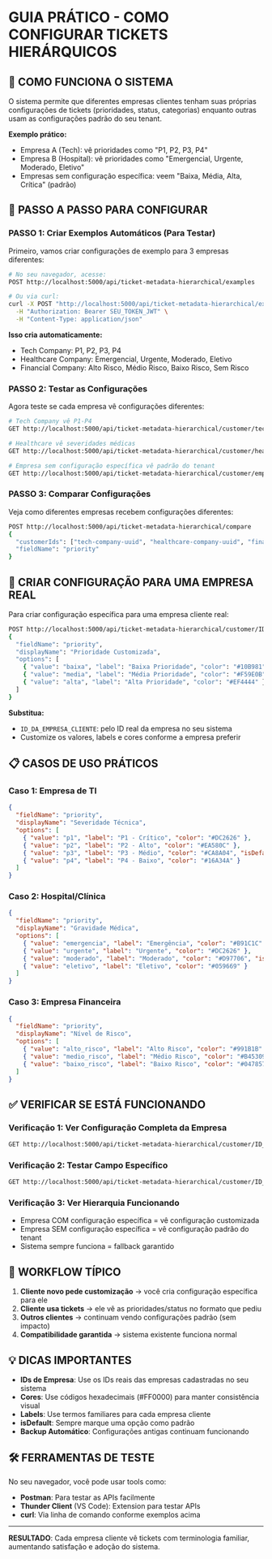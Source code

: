 # GUIA PRÁTICO - COMO CONFIGURAR TICKETS HIERÁRQUICOS

## 🎯 COMO FUNCIONA O SISTEMA

O sistema permite que diferentes empresas clientes tenham suas próprias configurações de tickets (prioridades, status, categorias) enquanto outras usam as configurações padrão do seu tenant.

**Exemplo prático:**
- Empresa A (Tech): vê prioridades como "P1, P2, P3, P4"  
- Empresa B (Hospital): vê prioridades como "Emergencial, Urgente, Moderado, Eletivo"
- Empresas sem configuração específica: veem "Baixa, Média, Alta, Crítica" (padrão)

## 🚀 PASSO A PASSO PARA CONFIGURAR

### PASSO 1: Criar Exemplos Automáticos (Para Testar)

Primeiro, vamos criar configurações de exemplo para 3 empresas diferentes:

```bash
# No seu navegador, acesse:
POST http://localhost:5000/api/ticket-metadata-hierarchical/examples

# Ou via curl:
curl -X POST "http://localhost:5000/api/ticket-metadata-hierarchical/examples" \
  -H "Authorization: Bearer SEU_TOKEN_JWT" \
  -H "Content-Type: application/json"
```

**Isso cria automaticamente:**
- Tech Company: P1, P2, P3, P4
- Healthcare Company: Emergencial, Urgente, Moderado, Eletivo  
- Financial Company: Alto Risco, Médio Risco, Baixo Risco, Sem Risco

### PASSO 2: Testar as Configurações

Agora teste se cada empresa vê configurações diferentes:

```bash
# Tech Company vê P1-P4
GET http://localhost:5000/api/ticket-metadata-hierarchical/customer/tech-company-uuid/field/priority

# Healthcare vê severidades médicas
GET http://localhost:5000/api/ticket-metadata-hierarchical/customer/healthcare-company-uuid/field/priority

# Empresa sem configuração específica vê padrão do tenant
GET http://localhost:5000/api/ticket-metadata-hierarchical/customer/empresa-qualquer-uuid/field/priority
```

### PASSO 3: Comparar Configurações

Veja como diferentes empresas recebem configurações diferentes:

```bash
POST http://localhost:5000/api/ticket-metadata-hierarchical/compare
{
  "customerIds": ["tech-company-uuid", "healthcare-company-uuid", "financial-company-uuid"],
  "fieldName": "priority"
}
```

## 🏢 CRIAR CONFIGURAÇÃO PARA UMA EMPRESA REAL

Para criar configuração específica para uma empresa cliente real:

```bash
POST http://localhost:5000/api/ticket-metadata-hierarchical/customer/ID_DA_EMPRESA_CLIENTE/configuration
{
  "fieldName": "priority",
  "displayName": "Prioridade Customizada",
  "options": [
    { "value": "baixa", "label": "Baixa Prioridade", "color": "#10B981", "isDefault": true },
    { "value": "media", "label": "Média Prioridade", "color": "#F59E0B" },
    { "value": "alta", "label": "Alta Prioridade", "color": "#EF4444" }
  ]
}
```

**Substitua:**
- `ID_DA_EMPRESA_CLIENTE`: pelo ID real da empresa no seu sistema
- Customize os valores, labels e cores conforme a empresa preferir

## 📋 CASOS DE USO PRÁTICOS

### Caso 1: Empresa de TI
```json
{
  "fieldName": "priority",
  "displayName": "Severidade Técnica", 
  "options": [
    { "value": "p1", "label": "P1 - Crítico", "color": "#DC2626" },
    { "value": "p2", "label": "P2 - Alto", "color": "#EA580C" },
    { "value": "p3", "label": "P3 - Médio", "color": "#CA8A04", "isDefault": true },
    { "value": "p4", "label": "P4 - Baixo", "color": "#16A34A" }
  ]
}
```

### Caso 2: Hospital/Clínica
```json
{
  "fieldName": "priority",
  "displayName": "Gravidade Médica",
  "options": [
    { "value": "emergencia", "label": "Emergência", "color": "#B91C1C" },
    { "value": "urgente", "label": "Urgente", "color": "#DC2626" },
    { "value": "moderado", "label": "Moderado", "color": "#D97706", "isDefault": true },
    { "value": "eletivo", "label": "Eletivo", "color": "#059669" }
  ]
}
```

### Caso 3: Empresa Financeira
```json
{
  "fieldName": "priority", 
  "displayName": "Nível de Risco",
  "options": [
    { "value": "alto_risco", "label": "Alto Risco", "color": "#991B1B" },
    { "value": "medio_risco", "label": "Médio Risco", "color": "#B45309", "isDefault": true },
    { "value": "baixo_risco", "label": "Baixo Risco", "color": "#047857" }
  ]
}
```

## ✅ VERIFICAR SE ESTÁ FUNCIONANDO

### Verificação 1: Ver Configuração Completa da Empresa
```bash
GET http://localhost:5000/api/ticket-metadata-hierarchical/customer/ID_DA_EMPRESA/configuration
```

### Verificação 2: Testar Campo Específico
```bash
GET http://localhost:5000/api/ticket-metadata-hierarchical/customer/ID_DA_EMPRESA/field/priority
```

### Verificação 3: Ver Hierarquia Funcionando
- Empresa COM configuração específica = vê configuração customizada
- Empresa SEM configuração específica = vê configuração padrão do tenant
- Sistema sempre funciona = fallback garantido

## 🔄 WORKFLOW TÍPICO

1. **Cliente novo pede customização** → você cria configuração específica para ele
2. **Cliente usa tickets** → ele vê as prioridades/status no formato que pediu
3. **Outros clientes** → continuam vendo configurações padrão (sem impacto)
4. **Compatibilidade garantida** → sistema existente funciona normal

## 💡 DICAS IMPORTANTES

- **IDs de Empresa**: Use os IDs reais das empresas cadastradas no seu sistema
- **Cores**: Use códigos hexadecimais (#FF0000) para manter consistência visual
- **Labels**: Use termos familiares para cada empresa cliente
- **isDefault**: Sempre marque uma opção como padrão
- **Backup Automático**: Configurações antigas continuam funcionando

## 🛠️ FERRAMENTAS DE TESTE

No seu navegador, você pode usar tools como:
- **Postman**: Para testar as APIs facilmente
- **Thunder Client** (VS Code): Extension para testar APIs
- **curl**: Via linha de comando conforme exemplos acima

---

**RESULTADO**: Cada empresa cliente vê tickets com terminologia familiar, aumentando satisfação e adoção do sistema.